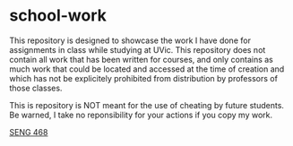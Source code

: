 # school-work

This repository is designed to showcase the work I have done for assignments in class while studying at UVic. 
This repository does not contain all work that has been written for courses, and only contains as much work
that could be located and accessed at the time of creation and which has not be explicitely prohibited from distribution by professors of those classes.

This is repository is NOT meant for the use of cheating by future students. Be warned, I take no reponsibility for your actions if you copy my work.

[SENG 468](https://github.com/Deniablesummer/seng468-spring2019)
